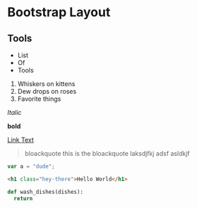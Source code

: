 
# Bootstrap Layout

## Tools

* List
* Of
* Tools

1. Whiskers on kittens
1. Dew drops on roses
1. Favorite things

*Italic*

**bold**

[Link Text](google.com)

> bloackquote
> this is the bloackquote
> laksdjfkj adsf
> asldkjf

```js
var a = "dude";
```

```html
<h1 class="hey-there">Hello World</h1>
```

```py
def wash_dishes(dishes):
  return
```

